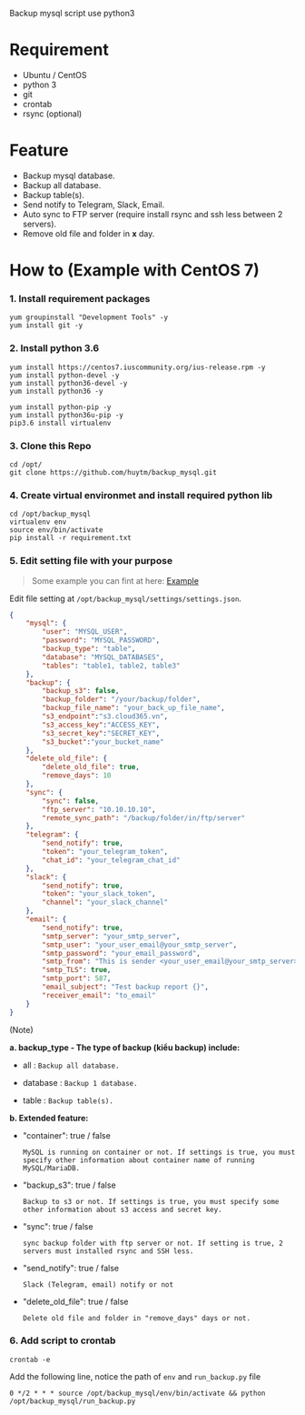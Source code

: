 Backup mysql script use python3

# Requirement
- Ubuntu / CentOS
- python 3
- git 
- crontab
- rsync (optional)

# Feature

- Backup mysql database.
- Backup all database.
- Backup table(s).
- Send notify to Telegram, Slack, Email.
- Auto sync to FTP server (require install rsync and ssh less between 2 servers).
- Remove old file and folder in **x** day.

# How to (Example with CentOS 7)

### 1. Install requirement packages

```
yum groupinstall "Development Tools" -y
yum install git -y
```

### 2. Install python 3.6

```
yum install https://centos7.iuscommunity.org/ius-release.rpm -y
yum install python-devel -y
yum install python36-devel -y
yum install python36 -y

yum install python-pip -y
yum install python36u-pip -y
pip3.6 install virtualenv
```

### 3. Clone this Repo

```
cd /opt/
git clone https://github.com/huytm/backup_mysql.git
```

### 4. Create virtual environmet and install required python lib

```
cd /opt/backup_mysql
virtualenv env
source env/bin/activate
pip install -r requirement.txt
```

### 5. Edit setting file with your purpose

> Some example you can fint at here: [Example](https://github.com/huytm/backup_mysql/blob/master/example/example.md)

Edit file setting at  `/opt/backup_mysql/settings/settings.json`.

```json
{
    "mysql": {
        "user": "MYSQL_USER",
        "password": "MYSQL_PASSWORD",
        "backup_type": "table", 
        "database": "MYSQL_DATABASES",
        "tables": "table1, table2, table3"
    },
    "backup": {
        "backup_s3": false,
        "backup_folder": "/your/backup/folder",
        "backup_file_name": "your_back_up_file_name",
        "s3_endpoint":"s3.cloud365.vn",
        "s3_access_key":"ACCESS_KEY",
        "s3_secret_key":"SECRET_KEY",
        "s3_bucket":"your_bucket_name"
    },
    "delete_old_file": {
        "delete_old_file": true,
        "remove_days": 10
    },
    "sync": {
        "sync": false,
        "ftp_server": "10.10.10.10",
        "remote_sync_path": "/backup/folder/in/ftp/server"
    },
    "telegram": {
        "send_notify": true,
        "token": "your_telegram_token",
        "chat_id": "your_telegram_chat_id"
    },
    "slack": {
        "send_notify": true,
        "token": "your_slack_token",
        "channel": "your_slack_channel"
    },
    "email": {
        "send_notify": true,
        "smtp_server": "your_smtp_server",
        "smtp_user": "your_user_email@your_smtp_server",
        "smtp_password": "your_email_password",
        "smtp_from": "This is sender <your_user_email@your_smtp_server>",
        "smtp_TLS": true,
        "smtp_port": 587,
        "email_subject": "Test backup report {}",
        "receiver_email": "to_email"
    }
}
```

(Note)

**a. backup_type - The type of backup (kiểu backup) include:**

- all : `Backup all database.`

- database : `Backup 1 database.`

- table : `Backup table(s).`

**b. Extended feature:**

- "container": true / false
    ```
    MySQL is running on container or not. If settings is true, you must specify other information about container name of running MySQL/MariaDB.
    ```

- "backup_s3": true / false
    ```
    Backup to s3 or not. If settings is true, you must specify some other information about s3 access and secret key.
    ```

- "sync": true / false 

    ```
    sync backup folder with ftp server or not. If setting is true, 2 servers must installed rsync and SSH less.
    ```

- "send_notify": true / false 

    ```
    Slack (Telegram, email) notify or not
    ```

- "delete_old_file": true / false

    ```
    Delete old file and folder in "remove_days" days or not.
    ```


### 6. Add script to crontab

```
crontab -e
```

Add the following line, notice the path of `env` and `run_backup.py` file


```
0 */2 * * * source /opt/backup_mysql/env/bin/activate && python /opt/backup_mysql/run_backup.py
```

